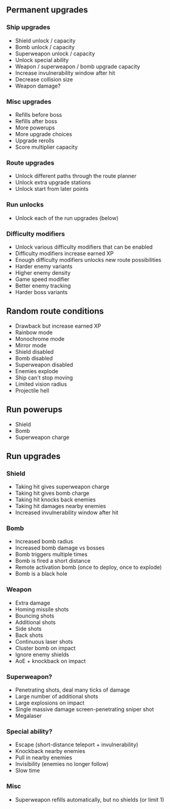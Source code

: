 ## Permanent upgrades

### Ship upgrades
* Shield unlock / capacity
* Bomb unlock / capacity
* Superweapon unlock / capacity
* Unlock special ability
* Weapon / superweapon / bomb upgrade capacity
* Increase invulnerability window after hit
* Decrease collision size
* Weapon damage?

### Misc upgrades
* Refills before boss
* Refills after boss
* More powerups
* More upgrade choices
* Upgrade rerolls
* Score multiplier capacity

### Route upgrades
* Unlock different paths through the route planner
* Unlock extra upgrade stations
* Unlock start from later points

### Run unlocks
* Unlock each of the run upgrades (below)

### Difficulty modifiers
* Unlock various difficulty modifiers that can be enabled
* Difficulty modifiers increase earned XP
* Enough difficulty modifiers unlocks new route possibilities
* Harder enemy variants
* Higher enemy density
* Game speed modifier
* Better enemy tracking
* Harder boss variants

## Random route conditions
* Drawback but increase earned XP
* Rainbow mode
* Monochrome mode
* Mirror mode
* Shield disabled
* Bomb disabled
* Superweapon disabled
* Enemies explode
* Ship can't stop moving
* Limited vision radius
* Projectile hell

## Run powerups
* Shield
* Bomb
* Superweapon charge

## Run upgrades

### Shield
* Taking hit gives superweapon charge
* Taking hit gives bomb charge
* Taking hit knocks back enemies
* Taking hit damages nearby enemies
* Increased invulnerability window after hit

### Bomb
* Increased bomb radius
* Increased bomb damage vs bosses
* Bomb triggers multiple times
* Bomb is fired a short distance
* Remote activation bomb (once to deploy, once to explode)
* Bomb is a black hole

### Weapon
* Extra damage
* Homing missile shots
* Bouncing shots
* Additional shots
* Side shots
* Back shots
* Continuous laser shots
* Cluster bomb on impact
* Ignore enemy shields
* AoE + knockback on impact

### Superweapon?
* Penetrating shots, deal many ticks of damage
* Large number of additional shots
* Large explosions on impact
* Single massive damage screen-penetrating sniper shot
* Megalaser

### Special ability?
* Escape (short-distance teleport + invulnerability)
* Knockback nearby enemies
* Pull in nearby enemies
* Invisibility (enemies no longer follow)
* Slow time

### Misc
* Superweapon refills automatically, but no shields (or limit 1)